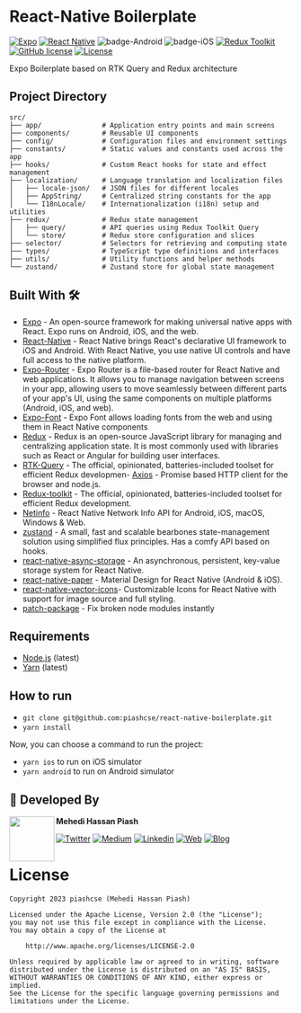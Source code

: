 # React-Native Boilerplate

[![Expo](https://img.shields.io/badge/Expo-52.0.38-blue.svg?logo=expo)](https://expo.dev/)
[![React Native](https://img.shields.io/badge/React%20Native-v0.76.6-green.svg)](https://facebook.github.io/react-native/)
![badge-Android](https://img.shields.io/badge/Platform-Android-brightgreen)
![badge-iOS](https://img.shields.io/badge/Platform-iOS-lightgray)
[![Redux Toolkit](https://img.shields.io/badge/Redux%20Toolkit-2.6.1-764ABC?logo=redux)](https://redux-toolkit.js.org/)
[![GitHub license](https://img.shields.io/badge/license-Apache%20License%202.0-blue.svg?style=flat)](https://www.apache.org/licenses/LICENSE-2.0)
<a href="https://github.com/piashcse"><img alt="License" src="https://img.shields.io/static/v1?label=GitHub&message=piashcse&color=C51162"/></a>

Expo Boilerplate based on RTK Query and Redux architecture <br>

## Project Directory

```
src/
├── app/               # Application entry points and main screens  
├── components/        # Reusable UI components  
├── config/            # Configuration files and environment settings  
├── constants/         # Static values and constants used across the app  
├── hooks/             # Custom React hooks for state and effect management  
├── localization/      # Language translation and localization files  
│   ├── locale-json/   # JSON files for different locales  
│   ├── AppString/     # Centralized string constants for the app  
│   └── I18nLocale/    # Internationalization (i18n) setup and utilities  
├── redux/             # Redux state management  
│   ├── query/         # API queries using Redux Toolkit Query  
│   └── store/         # Redux store configuration and slices  
├── selector/          # Selectors for retrieving and computing state  
├── types/             # TypeScript type definitions and interfaces  
├── utils/             # Utility functions and helper methods  
└── zustand/           # Zustand store for global state management  
```

## Built With 🛠

- [Expo](https://github.com/expo/expo) - An open-source framework for making universal native apps with React. Expo runs on Android, iOS, and the web.
- [React-Native](https://reactnative.dev/) - React Native brings React's declarative UI framework to iOS and Android. With React Native, you use native UI controls and have full access to the native platform.
- [Expo-Router](https://docs.expo.dev/router/introduction/) - Expo Router is a file-based router for React Native and web applications. It allows you to manage navigation between screens in your app, allowing users to move seamlessly between different parts of your app's UI, using the same components on multiple platforms (Android, iOS, and web).
- [Expo-Font](https://docs.expo.dev/versions/latest/sdk/font/) - Expo Font allows loading fonts from the web and using them in React Native components
- [Redux](https://redux.js.org/) - Redux is an open-source JavaScript library for managing and centralizing application state. It is most commonly used with libraries such as React or Angular for building user interfaces.
- [RTK-Query](https://redux-toolkit.js.org/) - The official, opinionated, batteries-included toolset for efficient Redux developmen- [Axios](https://github.com/axios/axios) - Promise based HTTP client for the browser and node.js.
- [Redux-toolkit](https://redux-toolkit.js.org/) - The official, opinionated, batteries-included toolset for efficient Redux development.
- [Netinfo](https://github.com/react-native-netinfo/react-native-netinfo) - React Native Network Info API for Android, iOS, macOS, Windows & Web.
- [zustand](https://github.com/pmndrs/zustand) - A small, fast and scalable bearbones state-management solution using simplified flux principles. Has a comfy API based on hooks.
- [react-native-async-storage](https://github.com/react-native-async-storage/async-storage#readme) - An asynchronous, persistent, key-value storage system for React Native.
- [react-native-paper](https://github.com/callstack/react-native-paper) - Material Design for React Native (Android & iOS).
- [react-native-vector-icons](https://github.com/oblador/react-native-vector-icons)- Customizable Icons for React Native with support for image source and full styling.
- [patch-package](https://github.com/ds300/patch-package) - Fix broken node modules instantly

## Requirements

- [Node.js](https://nodejs.org/) (latest)
- [Yarn](https://yarnpkg.com/) (latest)

## How to run

- `git clone git@github.com:piashcse/react-native-boilerplate.git`
- `yarn install`

Now, you can choose a command to run the project:

- `yarn ios` to run on iOS simulator
- `yarn android` to run on Android simulator

## 👨 Developed By

<a href="https://twitter.com/piashcse" target="_blank">
  <img src="https://avatars.githubusercontent.com/piashcse" width="80" align="left">
</a>

**Mehedi Hassan Piash**

[![Twitter](https://img.shields.io/badge/-Twitter-1DA1F2?logo=x&logoColor=white&style=for-the-badge)](https://twitter.com/piashcse)
[![Medium](https://img.shields.io/badge/-Medium-00AB6C?logo=medium&logoColor=white&style=for-the-badge)](https://medium.com/@piashcse)
[![Linkedin](https://img.shields.io/badge/-LinkedIn-0077B5?logo=linkedin&logoColor=white&style=for-the-badge)](https://www.linkedin.com/in/piashcse/)
[![Web](https://img.shields.io/badge/-Web-0073E6?logo=appveyor&logoColor=white&style=for-the-badge)](https://piashcse.github.io/)
[![Blog](https://img.shields.io/badge/-Blog-0077B5?logo=readme&logoColor=white&style=for-the-badge)](https://piashcse.blogspot.com)

# License

```
Copyright 2023 piashcse (Mehedi Hassan Piash)

Licensed under the Apache License, Version 2.0 (the "License");
you may not use this file except in compliance with the License.
You may obtain a copy of the License at

    http://www.apache.org/licenses/LICENSE-2.0

Unless required by applicable law or agreed to in writing, software
distributed under the License is distributed on an "AS IS" BASIS,
WITHOUT WARRANTIES OR CONDITIONS OF ANY KIND, either express or implied.
See the License for the specific language governing permissions and
limitations under the License.
```
